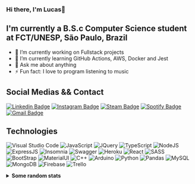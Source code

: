 ### Hi there, I'm Lucas👋

## I'm currently a B.S.c Computer Science student at FCT/UNESP, São Paulo, Brazil
- 🔭 I’m currently working on Fullstack projects
- 🌱 I’m currently learning GitHub Actions, AWS, Docker and Jest
- 💬 Ask me about anything
- ⚡ Fun fact: I love to program listening to music

## Social Medias && Contact
[![Linkedin Badge](https://img.shields.io/badge/linkedin-black.svg?&style=for-the-badge&logo=linkedin&logoColor=white&link=https://www.linkedin.com/in/lucas-h-a64b80117/)](https://www.linkedin.com/in/lucas-h-a64b80117/)
[![Instagram Badge](https://img.shields.io/badge/instagram-black.svg?&style=for-the-badge&logo=instagram&logoColor=white&link=https://www.instagram.com/luskacete/)](https://www.instagram.com/luskacete/)
[![Steam Badge](https://img.shields.io/badge/steam-black.svg?&style=for-the-badge&logo=steam&logoColor=white&link=https://steamcommunity.com/profiles/76561198053056913/)](https://steamcommunity.com/profiles/76561198053056913/)
[![Spotify Badge](https://img.shields.io/badge/spotify-black.svg?&style=for-the-badge&logo=spotify&logoColor=white&link=https://open.spotify.com/user/12144562259?si=2ea547eb93044513)](https://open.spotify.com/user/12144562259?si=2ea547eb93044513)
[![Gmail Badge](https://img.shields.io/badge/-lucas.honorato@unesp.com-black?&style=for-the-badge&logo=Gmail&logoColor=white&link=mailto:lucas.honorato@unesp.com)](mailto:lucas.honorato@unesp.com)

## Technologies
![Visual Studio Code](https://img.shields.io/badge/Visual_Studio_Code-0078D4?style=for-the-badge&logo=visual%20studio%20code&logoColor=white)
![JavaScript](https://img.shields.io/badge/JavaScript-323330?style=for-the-badge&logo=javascript&logoColor=F7DF1E)
![JQuery](https://img.shields.io/badge/jQuery-0769AD?style=for-the-badge&logo=jquery&logoColor=white)
![TypeScript](https://img.shields.io/badge/TypeScript-007ACC?style=for-the-badge&logo=typescript&logoColor=white)
![NodeJS](https://img.shields.io/badge/Node.js-339933?style=for-the-badge&logo=nodedotjs&logoColor=white)
![ExpressJS](https://img.shields.io/badge/Express.js-000000?style=for-the-badge&logo=express&logoColor=white)
![Insomnia](https://img.shields.io/badge/Insomnia-5849be?style=for-the-badge&logo=Insomnia&logoColor=white)
![Swagger](https://img.shields.io/badge/Swagger-85EA2D?style=for-the-badge&logo=Swagger&logoColor=white)
![Heroku](https://img.shields.io/badge/Heroku-430098?style=for-the-badge&logo=heroku&logoColor=white)
![React](https://img.shields.io/badge/React-20232A?style=for-the-badge&logo=react&logoColor=61DAFB)
![SASS](https://img.shields.io/badge/Sass-CC6699?style=for-the-badge&logo=sass&logoColor=white)
![BootStrap](https://img.shields.io/badge/Bootstrap-563D7C?style=for-the-badge&logo=bootstrap&logoColor=white)
![MaterialUI](https://img.shields.io/badge/Material--UI-0081CB?style=for-the-badge&logo=material-ui&logoColor=white)
![C++](https://img.shields.io/badge/C%2B%2B-00599C?style=for-the-badge&logo=c%2B%2B&logoColor=white)
![Arduino](https://img.shields.io/badge/Arduino-00979D?style=for-the-badge&logo=Arduino&logoColor=white)
![Python](https://img.shields.io/badge/Python-3776AB?style=for-the-badge&logo=python&logoColor=white)
![Pandas](https://img.shields.io/badge/Pandas-2C2D72?style=for-the-badge&logo=pandas&logoColor=white)
![MySQL](https://img.shields.io/badge/MySQL-00000F?style=for-the-badge&logo=mysql&logoColor=white)
![MongoDB](https://img.shields.io/badge/MongoDB-4EA94B?style=for-the-badge&logo=mongodb&logoColor=white)
![Firebase](https://img.shields.io/badge/firebase-ffca28?style=for-the-badge&logo=firebase&logoColor=black)
![Trello](https://img.shields.io/badge/Trello-0052CC?style=for-the-badge&logo=trello&logoColor=white)

<details>
  <summary><b>Some random stats</b></summary>
![Mesourogiwi github stats](https://github-readme-stats.vercel.app/api?username=Mesourogiwi&theme=dracula&show_icons=true)
</details>
